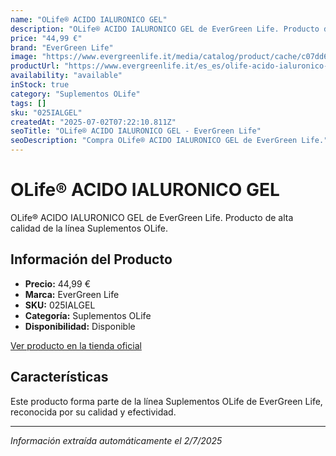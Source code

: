 ```yaml
---
name: "OLife® ACIDO IALURONICO GEL"
description: "OLife® ACIDO IALURONICO GEL de EverGreen Life. Producto de alta calidad."
price: "44,99 €"
brand: "EverGreen Life"
image: "https://www.evergreenlife.it/media/catalog/product/cache/c07dd61d864357977e19899508bed4cf/s/k/sku-025ialgel.png"
productUrl: "https://www.evergreenlife.it/es_es/olife-acido-ialuronico-gel.html"
availability: "available"
inStock: true
category: "Suplementos OLife"
tags: []
sku: "025IALGEL"
createdAt: "2025-07-02T07:22:10.811Z"
seoTitle: "OLife® ACIDO IALURONICO GEL - EverGreen Life"
seoDescription: "Compra OLife® ACIDO IALURONICO GEL de EverGreen Life."
---
```


# OLife® ACIDO IALURONICO GEL

OLife® ACIDO IALURONICO GEL de EverGreen Life. Producto de alta calidad de la línea Suplementos OLife.

## Información del Producto

- **Precio:** 44,99 €
- **Marca:** EverGreen Life
- **SKU:** 025IALGEL
- **Categoría:** Suplementos OLife
- **Disponibilidad:** Disponible

[Ver producto en la tienda oficial](https://www.evergreenlife.it/es_es/olife-acido-ialuronico-gel.html)

## Características

Este producto forma parte de la línea Suplementos OLife de EverGreen Life, reconocida por su calidad y efectividad.

---

*Información extraída automáticamente el 2/7/2025*
